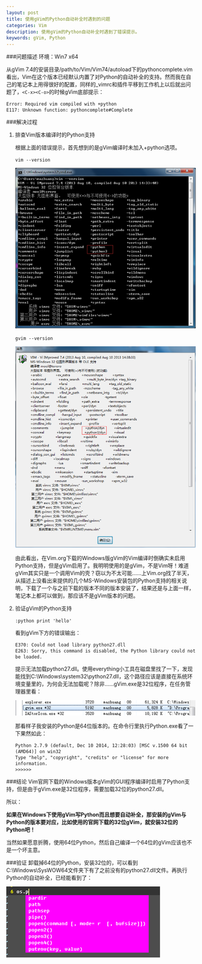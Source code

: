 ```yaml
---
layout: post
title: 使用gVim的Python自动补全时遇到的问题
categories: Vim
description: 使用gVim的Python自动补全时遇到了错误提示。
keywords: gVim, Python
---
```


###问题描述
环境：Win7 x64

从gVim 7.4的安装目录/path/to/Vim/Vim74/autoload下的pythoncomplete.vim看出，Vim在这个版本已经默认内置了对Python的自动补全的支持。然而我在自己的笔记本上用得很好的配置，同样的\_vimrc和插件平移到工作机上以后就出问题了，` <C-x><C-o> `的时候gVim底部提示：

```
Error: Required vim compiled with +python
E117: Unknown function: pythoncomplete#Complete
```

###解决过程

1. 排查Vim版本编译时的Python支持

    根据上面的错误提示，首先想到的是gVim编译时未加入+python选项。

    `vim --version`
    
    ![Vim的Python支持](/images/posts/vim/vim-without-python.png)

    `gvim --version`

    ![gVim的Python支持](/images/posts/vim/gvim-with-python.png)

    由此看出，在Vim.org下载的Windows版gVim的Vim编译时倒确实未启用Python支持，但是gVim启用了。我明明使用的是gVim，不是Vim呀！难道gVim其实只是一个调用Vim的壳？窃以为不太可能……上Vim.org找了半天，从描述上没看出来提供的几个MS-Windows安装包的Python支持的相关说明，下载了一个与之前下载的版本不同的版本安装了，结果还是与上面一样，笔记本上都可以做到，那应该不是gVim版本的问题。

2. 验证gVim的Python支持

    `:python print 'hello'`

    看到gVim下方的错误输出：

    ```
    E370: Could not load library python27.dll
    E263: Sorry, this command is disabled, the Python library could not be loaded.
    ```

    提示无法加载python27.dll。使用everything小工具在磁盘里找了一下，发现能找到C:\Windows\system32\python27.dll，这个路径应该是直接在系统环境变量里的，为何会无法加载呢？除非……gVim.exe是32位程序，在任务管理器里看：

    ![gVim是32位程序](/images/posts/vim/gvim-32bit.png)

    那看样子我安装的Python是64位版本的。在命令行里执行Python.exe看了一下果然如此：

    ```
    Python 2.7.9 (default, Dec 10 2014, 12:28:03) [MSC v.1500 64 bit (AMD64)] on win32
    Type "help", "copyright", "credits" or "license" for more information.
    >>>>>>
    ```

###结论
Vim官网下载的Windows版本gVim的GUI程序编译时启用了Python支持，但是由于gVim.exe是32位程序，需要加载32位的python27.dll。

所以：

**如果在Windows下使用gVim写Python而且想要自动补全，那安装的gVim与Python的版本要对应，比如使用的官网下载的32位gVim，就安装32位的Python吧！**

当然如果愿意折腾，使用64位Python，然后自己编译一个64位的gVim应该也不是一个坏主意。

###验证
卸载掉64位的Python，安装32位的，可以看到C:\Windows\SysWOW64文件夹下有了之前没有的python27.dll文件。再执行Python的自动补全，已经能看到了：

![Python自动补全](/images/posts/vim/vim-python-autocomplete.png)
